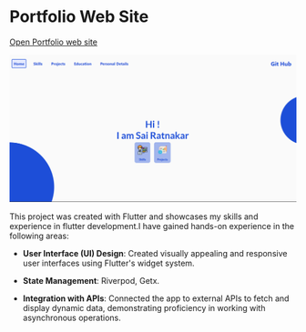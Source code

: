# Portfolio Web Site

[Open Portfolio web site]()

![screen shot](assets/screenshot.png)


This project was created with Flutter and showcases my skills and experience in flutter development.I have gained hands-on experience in the following areas:

- **User Interface (UI) Design**: Created visually appealing and responsive user interfaces using Flutter's widget system.

- **State Management**: Riverpod, Getx.

- **Integration with APIs**: Connected the app to external APIs to fetch and display dynamic data, demonstrating proficiency in working with asynchronous operations.


